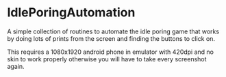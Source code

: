 # IdlePoringAutomation
A simple collection of routines to automate the idle poring game that works by doing lots of prints from the screen and finding the buttons to click on.

This requires a 1080x1920 android phone in emulator with 420dpi and no skin to work properly otherwise you will have to take every screenshot again.
